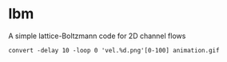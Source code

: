 # lbm
A simple lattice-Boltzmann code for 2D channel flows

```convert -delay 10 -loop 0 'vel.%d.png'[0-100] animation.gif```
